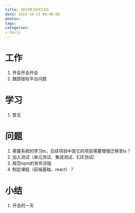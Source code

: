 ```yaml
---
title: 2019年10月13日
date: 2019-10-13 08:00:00
photos:
tags: 
categories:
- daily
---
```


# 工作

1. 开会开会开会
2. 跟踪授权平台问题

# 学习

1. 暂无

# 问题

1. 需要系统的学习ts，后续项目中其它的项目需要慢慢迁移至ts？
2. 加入测试（单元测试、集成测试、E2E测试）
3. 规范npm的发布流程
4. 制定课程（前端基础、react）？

# 小结

1. 开会的一天
